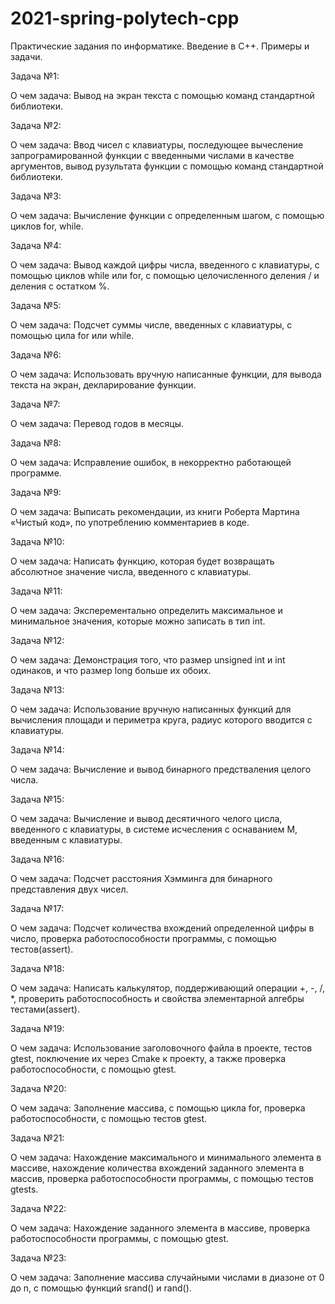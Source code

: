 # 2021-spring-polytech-cpp

Практические задания по информатике. Введение в C++. Примеры и задачи.

Задача №1:

О чем задача: Вывод на экран текста с помощью команд стандартной библиотеки.

Задача №2:

О чем задача: Ввод чисел с клавиатуры, последующее вычесление запрограмированной функции с введенными числами в качестве аргументов, вывод рузультата функции с помощью команд стандартной библиотеки.

Задача №3:

О чем задача: Вычисление функции с определенным шагом, с помощью циклов for, while.

Задача №4:

О чем задача: Вывод каждой цифры числа, введенного с клавиатуры, с помощью циклов while или for, с помощью целочисленного деления / и деления с остатком %.

Задача №5:

О чем задача: Подсчет суммы числе, введенных с клавиатуры, с помощью цила for или while.

Задача №6:

О чем задача: Использовать вручную написанные функции, для вывода текста на экран, декларирование функции.

Задача №7:

О чем задача: Перевод годов в месяцы.

Задача №8:

О чем задача: Исправление ошибок, в некорректно работающей программе.

Задача №9:

О чем задача: Выписать рекомендации, из книги Роберта Мартина «Чистый код», по употреблению комментариев в коде.

Задача №10:

О чем задача: Написать функцию, которая будет возвращать абсолютное значение числа, введенного с клавиатуры.

Задача №11:

О чем задача: Эксперементально определить максимальное и минимальное значения, которые можно записать в тип int.

Задача №12:

О чем задача: Демонстрация того, что размер unsigned int и int одинаков, и что размер long больше их обоих.

Задача №13:

О чем задача: Использование вручную написанных функций для вычисления площади и периметра круга, радиус которого вводится с клавиатуры.

Задача №14:

О чем задача: Вычисление и вывод бинарного предстваления целого числа.

Задача №15:

О чем задача: Вычисление и вывод десятичного челого цисла, введенного с клавиатуры, в системе исчесления с оснаванием M, введенным с клавиатуры.

Задача №16:

О чем задача: Подсчет расстояния Хэмминга для бинарного представления двух чисел.

Задача №17:

О чем задача: Подсчет количества вхождений определенной цифры в число, проверка работоспособности программы, с помощью тестов(assert).

Задача №18:

О чем задача: Написать калькулятор, поддерживающий операции +, -, /, *, проверить работоспособность и свойства элементарной алгебры тестами(assert).

Задача №19:

О чем задача: Использование заголовочного файла в проекте, тестов gtest, поключение их через Cmake к проекту, а также проверка работоспособности, с помощью gtest.

Задача №20:

О чем задача: Заполнение массива, с помощью цикла for, проверка работоспособности, с помощью тестов gtest.

Задача №21:

О чем задача: Нахождение максимального и минимального элемента в массиве, нахождение количества вхождений заданного элемента в массив, проверка работоспособности программы, с помощью тестов gtests.

Задача №22:

О чем задача: Нахождение заданного элемента в массиве, проверка работоспособности программы, с помощью gtest.

Задача №23:

О чем задача: Заполнение массива случайными числами в диазоне от 0 до n, с помощью функций srand() и rand().
